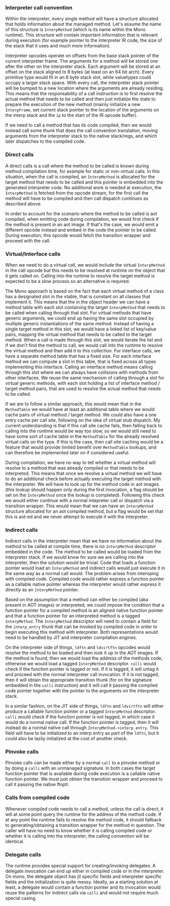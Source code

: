 ### Interpreter call convention

Within the interpreter, every single method will have a structure allocated that holds information about the managed method. Let's assume the name of this structure is `InterpMethod` (which is its name within the Mono runtime). This structure will contain important information that is relevant during execution (for example pointer to the interpreter IR code, the size of the stack that it uses and much more information).

Interpreter opcodes operate on offsets from the base stack pointer of the current interpreter frame. The arguments for a method will be stored one after the other on the interpreter stack. Each argument will be stored at an offset on the stack aligned to 8 bytes (at least on an 64 bit arch). Every primitive type would fit in an 8 byte stack slot, while valuetypes could occupy a larger stack space. With every call, the interpreter stack pointer will be bumped to a new location where the arguments are already residing. This means that the responsability of a call instruction is to first resolve the actual method that needs to be called and then just initialize the state to prepare the execution of the new method (mainly initialize a new `InterpFrame`, set current stack pointer to the location of the arguments on the interp stack and the `ip` to the start of the IR opcode buffer).

If we need to call a method that has its code compiled, then we would instead call some thunk that does the call convention translation, moving arguments from the interpreter stack to the native stack/regs, and which later dispatches to the compiled code.

### Direct calls

A direct calls is a call where the method to be called is known during method compilation time, for example for static or non-virtual calls. In this situation, when the call is compiled, an `InterpMethod` is allocated for the target method that needs to be called and this pointer is embedded into the generated interpreter code. No additional work is needed at execution, the `InterpMethod` is fetched from the opcode stream, for the first call the method will have to be compiled and then call dispatch continues as described above.

In order to account for the scenario where the method to be called is aot compiled, when emitting code during compilation, we would first check if the method is present in an aot image. If that's the case, we would emit a different opcode instead and embed in the code the pointer to be called. During execution, this opcode would fetch the transition wrapper and proceed with the call.

### Virtual/Interface calls

When we need to do a virtual call, we would include the virtual `InterpMethod` in the call opcode but this needs to be resolved at runtime on the object that it gets called on. Calling into the runtime to resolve the target method is expected to be a slow process so an alternative is required.

The Mono approach is based on the fact that each virtual method of a class has a designated slot in the vtable, that is constant on all classes that implement it. This means that the in the object header we can have a method table with each slot containing the target `InterpMethod` that needs to be called when calling through that slot. For virtual methods that have generic arguments, we could end up having the same slot occupied by multiple generic instantiations of the same method. Instead of having a single target method in this slot, we would have a linked list of key/value pairs, mapping the virtual method that needs to be called to the target method. When a call is made through this slot, we would iterate the list and if we don't find the method to call, we would call into the runtime to resolve the virtual method and then add it to this collection. For interface calls, we have a separate method table that has a fixed size. For each interface method we can compute a slot in this table, that is fixed across all types implementing this interface. Calling an interface method means calling through this slot where we can always have collisions with methods from other interfaces. We reuse the same mechanism of calling through a slot for virtual generic methods, with each slot holding a list of interface method / target method pairs, that are used to resolve the actual method that needs to be called.

If we are to follow a similar approach, this would mean that in the `MethodTable` we would have at least an additional table where we would cache pairs of virtual method / target method. We could also have a one entry cache per call site, following on the idea of virtual stub dispatch. My current understanding is that if this call site cache fails, then falling back to calling into the runtime would be way too slow, so we would still need to have some sort of cache table in the `MethodTable` for the already resolved virtual calls on the type. If this is the case, then call site caching would be a feature that would provide limited benefit over `MethodTable` lookups, and can therefore be implemented later on if considered useful.

During compilation, we have no way to tell whether a virtual method will resolve to a method that was already compiled or that needs to be interpreted. This means that once we resolve a virtual method we will have to do an additional check before actually executing the target method with the interpreter. We will have to look up for the method code in aot images (this lookup should happen only during the first invocation, a flag should be set on the `InterpMethod` once the lookup is completed). Following this check we would either continue with a normal intepreter call or dispatch via a transition wrapper. This would mean that we can have an `InterpMethod` structure allocated for an aot compiled method, but a flag would be set that this is aot-ed and we never attempt to execute it with the interpreter.

### Indirect calls

Indirect calls in the interpreter mean that we have no information about the method to be called at compile time, there is no `InterpMethod` descriptor embedded in the code. The method to be called would be loaded from the interpreter stack. If we would know for sure we are calling into the interpreter, then the solution would be trivial. Code that loads a function pointer would load an `InterpMethod` and indirect calls would just execute it in the same way as a normal call would. The problem arises from interoping with compiled code. Compiled code would rather express a function pointer as a callable native pointer whereas the interpreter would rather express it directly as an `InterpMethod` pointer.

Based on the assumption that a method can either be compiled (aka present in AOT images) or interpreted, we could impose the condition that a function pointer for a compiled method is an aligned native function pointer and that a function pointer for an interpreted method is a tagged `InterpMethod`. The `InterpMethod` descriptor will need to contain a field for the `interp_entry` thunk that can be invoked by compiled code in order to begin executing this method with interpreter. Both representations would need to be handled by JIT and interpreter compilation engines.

On the interpreter side of things, `ldftn` and `ldvirtftn` opcodes would resolve the method to be loaded and then look it up in the AOT images. If the method is found, then we would load the address of the methods code, otherwise we would load a tagged `InterpMethod` descriptor. `calli` would check if the function pointer is tagged or not. If it is tagged, it will untag it and proceed with the normal interpreter call invocation. If it is not tagged, then it will obtain the appropriate transition thunk (for on the signature embedded in the `calli` instruction) and it will call it passing the compiled code pointer together with the pointer to the arguments on the interpreter stack.

In a similar fashion, on the JIT side of things, `ldftn` and `ldvirtftn` will either produce a callable function pointer or a tagged `InterpMethod` descriptor. `calli` would check if the function pointer is not tagged, in which case it would do a normal native call. If the function pointer is tagged, then it will instead do a normal native call through `InterpMethod->interp_entry`. This field will have to be initialized to an interp entry as part of the `ldftn`, but it could also be lazily initialized at the cost of another check.

### PInvoke calls

PInvoke calls can be made either by a normal `call` to a pinvoke method or by doing a `calli` with an unmanaged signature. In both cases the target function pointer that is available during code execution is a callable native function pointer. We must just obtain the transition wrapper and proceed to call it passing the native ftnptr.

### Calls from compiled code

Whenever compiled code needs to call a method, unless the call is direct, it will at some point query the runtime for the address of the method code. If at any point the runtime fails to resolve the method code, it should fallback to generating/obtaining a transition wrapper for the method in question. The caller will have no need to know whether it is calling compiled code or whether it is calling into the interpreter, the calling convention will be identical.

### Delegate calls

The runtime provides special support for creating/invoking delegates. A delegate invocation can end up either in compiled code or in the interpreter. On mono, the delegate object has jit specific fields and interpreter specific fields and the initialization is quite messy. Ideally, as a starting solution at least, a delegate would contain a function pointer and its  invocation would reuse the patterns for indirect calls via `calli` and would not require much special casing.

